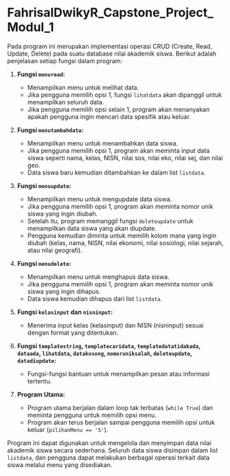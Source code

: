 # FahrisalDwikyR_Capstone_Project_Modul_1

Pada program ini merupakan implementasi operasi CRUD (Create, Read, Update, Delete) pada suatu database nilai akademik siswa. Berikut adalah penjelasan setiap fungsi dalam program:

1. **Fungsi `menuread`:**
   - Menampilkan menu untuk melihat data.
   - Jika pengguna memilih opsi 1, fungsi `lihatdata` akan dipanggil untuk menampilkan seluruh data.
   - Jika pengguna memilih opsi selain 1, program akan menanyakan apakah pengguna ingin mencari data spesifik atau keluar.

2. **Fungsi `menutambahdata`:**
   - Menampilkan menu untuk menambahkan data siswa.
   - Jika pengguna memilih opsi 1, program akan meminta input data siswa seperti nama, kelas, NISN, nilai sos, nilai eko, nilai sej, dan nilai geo.
   - Data siswa baru kemudian ditambahkan ke dalam list `listdata`.

3. **Fungsi `menuupdate`:**
   - Menampilkan menu untuk mengupdate data siswa.
   - Jika pengguna memilih opsi 1, program akan meminta nomor unik siswa yang ingin diubah.
   - Setelah itu, program memanggil fungsi `deleteupdate` untuk menampilkan data siswa yang akan diupdate.
   - Pengguna kemudian diminta untuk memilih kolom mana yang ingin diubah (kelas, nama, NISN, nilai ekonomi, nilai sosiologi, nilai sejarah, atau nilai geografi).

4. **Fungsi `menudelete`:**
   - Menampilkan menu untuk menghapus data siswa.
   - Jika pengguna memilih opsi 1, program akan meminta nomor unik siswa yang ingin dihapus.
   - Data siswa kemudian dihapus dari list `listdata`.

5. **Fungsi `kelasinput` dan `nisninput`:**
   - Menerima input kelas (kelasinput) dan NISN (nisninput) sesuai dengan format yang ditentukan.
   
6. **Fungsi `templatestring`, `templatecaridata`, `templatedatatidakada`, `dataada`, `lihatdata`, `datakosong`, `nomoruniksalah`, `deleteupdate`, `datadiupdate`:**
   - Fungsi-fungsi bantuan untuk menampilkan pesan atau informasi tertentu.

7. **Program Utama:**
   - Program utama berjalan dalam loop tak terbatas (`while True`) dan meminta pengguna untuk memilih opsi menu.
   - Program akan terus berjalan sampai pengguna memilih opsi untuk keluar (`pilihanMenu == '5'`).

Program ini dapat digunakan untuk mengelola dan menyimpan data nilai akademik siswa secara sederhana. Seluruh data siswa disimpan dalam list `listdata`, dan pengguna dapat melakukan berbagai operasi terkait data siswa melalui menu yang disediakan.
